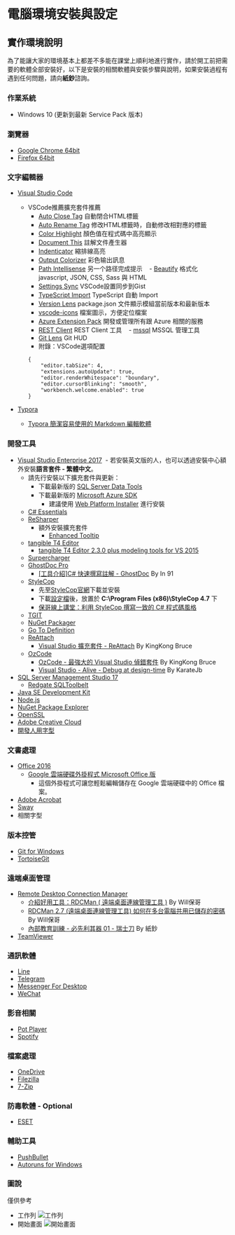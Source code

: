 # 電腦環境安裝與設定

## 實作環境說明

為了能讓大家的環境基本上都差不多能在課堂上順利地進行實作，請於開工前把需要的軟體全部安裝好，以下是安裝的相關軟體與安裝步驟與說明，如果安裝過程有遇到任何問題，請向**紙鈔**諮詢。

### 作業系統

- Windows 10 (更新到最新 Service Pack 版本)

### 瀏覽器

- [Google Chrome 64bit](https://www.google.com/intl/zh-TW/chrome/)
- [Firefox 64bit](https://www.mozilla.org/en-US/firefox/all/#zh-TW)

### 文字編輯器

- [Visual Studio Code](https://code.visualstudio.com)
  - VSCode推薦擴充套件推薦
    - [Auto Close Tag](https://marketplace.visualstudio.com/items?itemName=formulahendry.auto-close-tag) 自動閉合HTML標籤
    - [Auto Rename Tag](https://marketplace.visualstudio.com/items?itemName=formulahendry.auto-rename-tag) 修改HTML標籤時，自動修改相對應的標籤
    - [Color Highlight](https://marketplace.visualstudio.com/items?itemName=naumovs.color-highlight) 顏色值在程式碼中高亮顯示
    - [Document This](https://marketplace.visualstudio.com/items?itemName=joelday.docthis) 註解文件產生器
    - [Indenticator](https://marketplace.visualstudio.com/items?itemName=SirTori.indenticator) 縮排線高亮
    - [Output Colorizer](https://marketplace.visualstudio.com/items?itemName=IBM.output-colorizer) 彩色输出訊息
    - [Path Intellisense](https://marketplace.visualstudio.com/items?itemName=christian-kohler.path-intellisense) 另一个路径完成提示
    - [Beautify](https://marketplace.visualstudio.com/items?itemName=HookyQR.beautify) 格式化 javascript, JSON, CSS, Sass 與 HTML 
    - [Settings Sync](https://marketplace.visualstudio.com/items?itemName=Shan.code-settings-sync) VSCode設置同步到Gist
    - [TypeScript Import](https://marketplace.visualstudio.com/items?itemName=kevinmcgowan.TypeScriptImport) TypeScript 自動 Import
    - [Version Lens](https://marketplace.visualstudio.com/items?itemName=pflannery.vscode-versionlens) package.json 文件顯示模組當前版本和最新版本
    - [vscode-icons](https://marketplace.visualstudio.com/items?itemName=robertohuertasm.vscode-icons) 檔案圖示，方便定位檔案
    - [Azure Extension Pack](https://marketplace.visualstudio.com/items?itemName=ms-vscode.vscode-azureextensionpack) 開發或管理所有跟 Azure 相關的服務
    - [REST Client](https://marketplace.visualstudio.com/items?itemName=humao.rest-client) REST Client 工具
    - [mssql](https://marketplace.visualstudio.com/items?itemName=ms-mssql.mssql) MSSQL 管理工具
    - [Git Lens](https://marketplace.visualstudio.com/items?itemName=eamodio.gitlens) Git HUD
    - 附錄：VSCode選項配置
    ```
    {
        "editor.tabSize": 4,                
        "extensions.autoUpdate": true,
        "editor.renderWhitespace": "boundary",
        "editor.cursorBlinking": "smooth",
        "workbench.welcome.enabled": true
    }
    ```
    
- [Typora](https://typora.io/)
  - [Typora 簡潔容易使用的 Markdown 編輯軟體](https://cms.35g.tw/coding/linux-typora-%E7%B0%A1%E6%BD%94%E5%AE%B9%E6%98%93%E4%BD%BF%E7%94%A8%E7%9A%84markdown-%E7%B7%A8%E8%BC%AF%E8%BB%9F%E9%AB%94/)

### 開發工具

- [Visual Studio Enterprise 2017](https://www.visualstudio.com/)
  - 若安裝英文版的人，也可以透過安裝中心額外安裝**語言套件 - 繁體中文**。
  - 請先行安裝以下擴充套件與更新：
    - 下載最新版的 [SQL Server Data Tools](https://msdn.microsoft.com/zh-tw/library/mt204009.aspx)
    - 下載最新版的 [Microsoft Azure SDK](https://azure.microsoft.com/zh-tw/downloads/)
      - 建議使用 [Web Platform Installer](https://www.microsoft.com/web/downloads/platform.aspx) 進行安裝
  - [C# Essentials](https://visualstudiogallery.msdn.microsoft.com/a4445ad0-f97c-41f9-a148-eae225dcc8a5)
  - [ReSharper](https://www.jetbrains.com/resharper/)
    - 額外安裝擴充套件
      - [Enhanced Tooltip](https://resharper-plugins.jetbrains.com/packages/JLebosquain.EnhancedTooltip/)
  - [tangible T4 Editor](http://t4-editor.tangible-engineering.com/T4-Editor-Visual-T4-Editing.html)
    - [tangible T4 Editor 2.3.0 plus modeling tools for VS 2015](https://visualstudiogallery.msdn.microsoft.com/784cf592-b797-4d4d-ad33-331fcf63faad)
  - [Surpercharger](https://visualstudiogallery.msdn.microsoft.com/f58941e3-13c6-4e97-9235-195f6f380ea3)
  - [GhostDoc Pro](http://submain.com/GhostDoc/)
    - [[工具介紹]C# 快速撰寫註解 - GhostDoc](https://www.dotblogs.com.tw/hatelove/archive/2008/12/31/6580.aspx) By In 91
  - [StyleCop](https://stylecop.codeplex.com/)
    - 先至[StyleCop官網](https://stylecop.codeplex.com/)下載並安裝
    - 下載[設定檔](https://1drv.ms/u/s!Ap3bK3_gDbufvlgWUXWOzL7_PLBU)後，放置於 **C:\Program Files (x86)\StyleCop 4.7** 下
    - [保哥線上講堂：利用 StyleCop 撰寫一致的 C# 程式碼風格](http://www.slideshare.net/WillHuangTW/stylecop)
  - [TGIT](https://visualstudiogallery.msdn.microsoft.com/132a30d8-f318-4a53-8386-2c9fe52d77a1)
  - [NuGet Packager](https://visualstudiogallery.msdn.microsoft.com/daf5c6db-386b-4994-bdd7-b6cd52f11b72)
  - [Go To Definition](https://visualstudiogallery.msdn.microsoft.com/4b286b9c-4dd5-416b-b143-e31d36dc622b)
  - [ReAttach](https://visualstudiogallery.msdn.microsoft.com/8cccc206-b9de-42ef-8f5a-160ad0f017ae)
    - [Visual Studio 擴充套件 - ReAttach](http://kevintsengtw.blogspot.tw/2013/02/visual-studio-reattach.html) By KingKong Bruce
  - [OzCode](https://www.oz-code.com/)
    - [OzCode - 最強大的 Visual Studio 偵錯套件](http://blog.kkbruce.net/2015/01/ozcode-best-visualstudio-debugging-tool.html) By KingKong Bruce
    - [Visual Studio - Alive - Debug at design-time](https://dotblogs.com.tw/echo/2016/10/04/extensionintroduction_visualstudio_ozcode) By KarateJb
- [SQL Server Management Studio 17](https://docs.microsoft.com/en-us/sql/ssms/download-sql-server-management-studio-ssms)
  - [Redgate SQLToolbelt](https://www.red-gate.com/products/sql-development/sql-toolbelt/index)
- [Java SE Development Kit](http://www.oracle.com/technetwork/java/javase/downloads/index.html)
- [Node.js](https://nodejs.org/en/)
- [NuGet Package Explorer](https://www.microsoft.com/store/productId/9WZDNCRDMDM3/)
- [OpenSSL](https://slproweb.com/products/Win32OpenSSL.html)
- [Adobe Creative Cloud](https://www.adobe.com/tw/creativecloud.html)
- [開發人用字型](http://1drv.ms/1KOWy5U)
  
### 文書處理
 
- [Office 2016](http://www.microsoftstore.com/store/mstw/zh_TW/cat/Office/categoryID.66795700)
  - [Google 雲端硬碟外掛程式 Microsoft Office 版](https://tools.google.com/dlpage/driveforoffice/)
    - 這個外掛程式可讓您輕鬆編輯儲存在 Google 雲端硬碟中的 Office 檔案。 
- [Adobe Acrobat](https://acrobat.adobe.com/us/en/)
- [Sway](https://sway.com/)
- 相關字型

### 版本控管
 
- [Git for Windows](https://git-scm.com/)
- [TortoiseGit](https://tortoisegit.org/)

### 遠端桌面管理
- [Remote Desktop Connection Manager](https://www.microsoft.com/en-us/download/details.aspx?id=44989)
  - [介紹好用工具：RDCMan ( 遠端桌面連線管理工具 )](http://blog.miniasp.com/post/2010/07/15/Useful-tool-RDCMan.aspx) By Will保哥
  - [RDCMan 2.7 (遠端桌面連線管理工具) 如何在多台電腦共用已儲存的密碼](http://blog.miniasp.com/post/2014/11/28/RDCMan-27-share-passwords-between-computers.aspx) By Will保哥
  - [內部教育訓練 - 必先利其器 01 - 瑞士刀](https://github.com/lettucebo/Ci.Convention/blob/master/TECH/LESSONS.md#20170317) By 紙鈔
- [TeamViewer](https://www.teamviewer.com/zhTW/)

### 通訊軟體

- [Line](http://line.me/zh-hant/)
- [Telegram](https://telegram.org/)
- [Messenger For Desktop](https://messengerfordesktop.com/)
- [WeChat](https://pc.weixin.qq.com/?lang=zh_TW)
 
### 影音相關

- [Pot Player](https://potplayer.daum.net/)
- [Spotify](https://www.spotify.com/tw/)
 
### 檔案處理

- [OneDrive](https://onedrive.live.com/)
- [Filezilla](https://filezilla-project.org/)
- [7-Zip](http://www.7-zip.org/)

### 防毒軟體 - Optional

- [ESET](https://www.eset.tw/)

### 輔助工具

- [PushBullet](https://www.pushbullet.com/)
- [Autoruns for Windows](https://technet.microsoft.com/en-us/sysinternals/bb963902.aspx)

### 圖說
僅供參考
- 工作列
  ![工作列](http://i.imgur.com/RLf2nXO.png)
- 開始畫面
  ![開始畫面](http://i.imgur.com/7YUmUYn.png)
